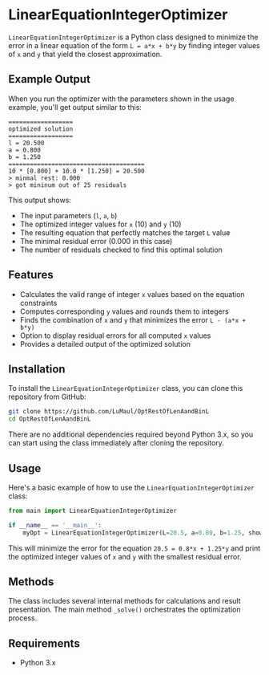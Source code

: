 # LinearEquationIntegerOptimizer

`LinearEquationIntegerOptimizer` is a Python class designed to minimize the error in a linear equation of the form `L = a*x + b*y` by finding integer values of `x` and `y` that yield the closest approximation.

## Example Output

When you run the optimizer with the parameters shown in the usage example, you'll get output similar to this:

```
==================
optimized solution
==================
l = 20.500
a = 0.800
b = 1.250
======================================
10 * [0.800] + 10.0 * [1.250] = 20.500
> minmal rest: 0.000
> got mininum out of 25 residuals
```

This output shows:
- The input parameters (`l`, `a`, `b`)
- The optimized integer values for `x` (10) and `y` (10)
- The resulting equation that perfectly matches the target `L` value
- The minimal residual error (0.000 in this case)
- The number of residuals checked to find this optimal solution


## Features

- Calculates the valid range of integer `x` values based on the equation constraints
- Computes corresponding `y` values and rounds them to integers
- Finds the combination of `x` and `y` that minimizes the error `L - (a*x + b*y)`
- Option to display residual errors for all computed `x` values
- Provides a detailed output of the optimized solution

## Installation

To install the `LinearEquationIntegerOptimizer` class, you can clone this repository from GitHub:

```bash
git clone https://github.com/LuMaul/OptRestOfLenAandBinL
cd OptRestOfLenAandBinL
```

There are no additional dependencies required beyond Python 3.x, so you can start using the class immediately after cloning the repository.

## Usage

Here's a basic example of how to use the `LinearEquationIntegerOptimizer` class:

```python
from main import LinearEquationIntegerOptimizer

if __name__ == '__main__':
    myOpt = LinearEquationIntegerOptimizer(L=20.5, a=0.80, b=1.25, show_residuals=False)
```

This will minimize the error for the equation `20.5 = 0.8*x + 1.25*y` and print the optimized integer values of `x` and `y` with the smallest residual error.


## Methods

The class includes several internal methods for calculations and result presentation. The main method `_solve()` orchestrates the optimization process.

## Requirements

- Python 3.x
